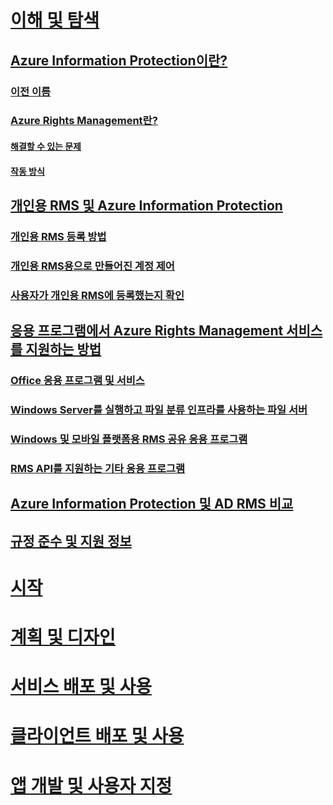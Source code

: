 # [이해 및 탐색](what-is-information-protection.md)
## [Azure Information Protection이란?](what-is-information-protection.md)
### [이전 이름](aka.md)
### [Azure Rights Management란?](what-is-azure-rms.md)
#### [해결할 수 있는 문제](azure-rms-problems-it-solves.md)
#### [작동 방식](how-does-it-work.md)
## [개인용 RMS 및 Azure Information Protection](rms-for-individuals.md)
### [개인용 RMS 등록 방법](rms-for-individuals-user-sign-up.md)
### [개인용 RMS용으로 만들어진 계정 제어](rms-for-individuals-take-control.md)
### [사용자가 개인용 RMS에 등록했는지 확인](rms-for-individuals-identify-sign-up.md)
## [응용 프로그램에서 Azure Rights Management 서비스를 지원하는 방법](applications-support.md)
### [Office 응용 프로그램 및 서비스](office-apps-services-support.md)
### [Windows Server를 실행하고 파일 분류 인프라를 사용하는 파일 서버](file-server-support.md)
### [Windows 및 모바일 플랫폼용 RMS 공유 응용 프로그램](sharing-app-support.md)
### [RMS API를 지원하는 기타 응용 프로그램](api-support.md)
## [Azure Information Protection 및 AD RMS 비교](compare-on-premise.md)
## [규정 준수 및 지원 정보](compliance.md)
# [시작](/information-protection/get-started/requirements-azure-rms)
# [계획 및 디자인](/information-protection/plan-design/deployment-roadmap)
# [서비스 배포 및 사용](/information-protection/deploy-use/activate-service)
# [클라이언트 배포 및 사용](/information-protection/rms-client/use-client)
# [앱 개발 및 사용자 지정](/information-protection/develop/developers-guide)
